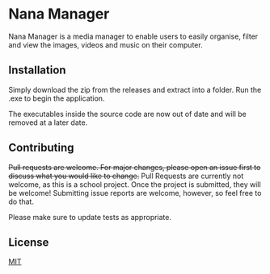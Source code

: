 # Nana Manager

Nana Manager is a media manager to enable users to easily organise, filter and view the images, videos and music on their computer.

## Installation

Simply download the zip from the releases and extract into a folder. Run the .exe to begin the application.

The executables inside the source code are now out of date and will be removed at a later date.

## Contributing
~~Pull requests are welcome. For major changes, please open an issue first to discuss what you would like to change.~~
Pull Requests are currently not welcome, as this is a school project. Once the project is submitted, they will be welcome! Submitting issue reports are welcome, however, 
so feel free to do that.

Please make sure to update tests as appropriate.

## License
[MIT](https://choosealicense.com/licenses/mit/)
